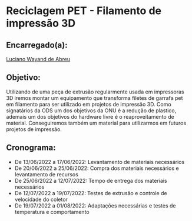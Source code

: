# Reciclagem PET - Filamento de impressão 3D

## Encarregado(a): 

[Luciano Wayand de Abreu](https://github.com/lucianowayand)

## Objetivo:
Utilizando de uma peça de extrusão regularmente usada em impressoras 3D iremos montar um equipamento que transforma filetes de garrafa pet em filamento para ser utilizado em projetos de impressão 3D.
Como signatários da ODS um dos objetivos da ONU é a redução de plastico, ademais um dos objetivos do hardware livre é o reaproveitamento de material. Conseguiremos também um material para utilizarmos em futuros projetos de impressão.

## Cronograma:
* De 13/06/2022 a 17/06/2022: Levantamento de materiais necessários
* De 20/06/2022 a 25/06/2022: Compra dos materiais necessários e levantamento de recursos
* De 25/06/2022 a 12/07/2022: Tempo de entrega dos materiais necessários
* De 12/07/2022 a 19/07/2022: Testes de extrusão e controle de velocidade do coletor
* De 19/07/2022 a 01/08/2022: Adaptações necessárias e testes de temperatura e comportamento
